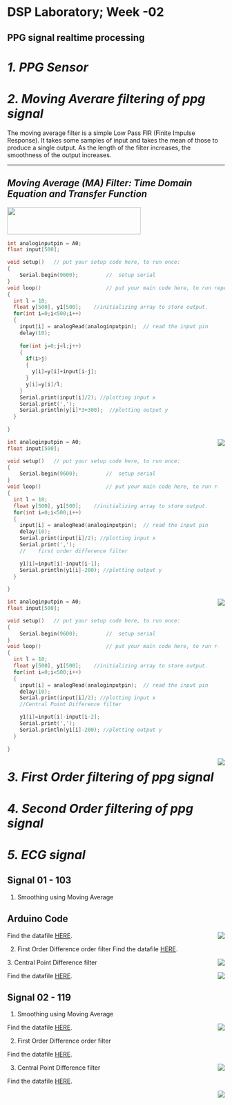 # **DSP Laboratory; Week -02**
## **PPG signal realtime processing**


# *1. PPG Sensor*

# *2. Moving Averare filtering of ppg signal*
The moving average filter is a simple Low Pass FIR (Finite Impulse Response). It takes some samples of input and takes the mean of those to produce a single output. As the length of the filter increases, the smoothness of the output increases.
<hr />


## *Moving Average (MA) Filter: Time Domain Equation and Transfer Function*

<img src="equations\eqma.png" width="309" height="63"> 

``` cpp
int analoginputpin = A0;
float input[500];

void setup()   // put your setup code here, to run once:
{
    Serial.begin(9600);         //  setup serial
}
void loop()                     // put your main code here, to run repeatedly:
{
  int l = 10;
  float y[500], y1[500];    //initializing array to store output.
  for(int i=0;i<500;i++)
  {
    input[i] = analogRead(analoginputpin);  // read the input pin
    delay(10);
    
    for(int j=0;j<l;j++)
    {
      if(i>j)
      {
        y[i]=y[i]+input[i-j];
      }
      y[i]=y[i]/l;
    }
    Serial.print(input[i]/2); //plotting input x
    Serial.print(',');
    Serial.println(y[i]*3+300);  //plotting output y
  }
    
}

```


<img style="float: right;" src="gifs\ma.gif">





``` cpp
int analoginputpin = A0;
float input[500];

void setup()   // put your setup code here, to run once:
{
    Serial.begin(9600);         //  setup serial
}
void loop()                     // put your main code here, to run repeatedly:
{
  int l = 10;
  float y[500], y1[500];    //initializing array to store output.
  for(int i=0;i<500;i++)
  {
    input[i] = analogRead(analoginputpin);  // read the input pin
    delay(10);
    Serial.print(input[i]/2); //plotting input x
    Serial.print(',');
    //    first order difference filter

    y1[i]=input[i]-input[i-1];
    Serial.println(y1[i]-200); //plotting output y
  }
    
}

```

<img style="float: right;" src="gifs\df.gif">




``` cpp
int analoginputpin = A0;
float input[500];

void setup()   // put your setup code here, to run once:
{
    Serial.begin(9600);         //  setup serial
}
void loop()                     // put your main code here, to run repeatedly:
{
  int l = 10;
  float y[500], y1[500];    //initializing array to store output.
  for(int i=0;i<500;i++)
  {
    input[i] = analogRead(analoginputpin);  // read the input pin
    delay(10);
    Serial.print(input[i]/2); //plotting input x
    //Central Point Difference filter

    y1[i]=input[i]-input[i-2];
    Serial.print(',');
    Serial.println(y1[i]-200); //plotting output y
  }
    
}

```

<img style="float: right;" src="gifs\sf.gif">






# *3. First Order filtering of ppg signal*

# *4. Second Order filtering of ppg signal*


# *5. ECG signal*

## **Signal 01 - 103**
1. Smoothing using Moving Average
## **Arduino Code**
Find the datafile [HERE](data/ECG_103_1000samples_100hz).
<img style="float: right;" src="gifs\103ma.gif">

2. First Order Difference order filter
Find the datafile [HERE](data/ECG_103_1000samples_100hz).
<img style="float: right;" src="gifs\103df.gif">
3. Central Point Difference filter

Find the datafile [HERE](data/ECG_103_1000samples_100hz).
<img style="float: right;" src="gifs\103sf.gif">

## **Signal 02 - 119**
1. Smoothing using Moving Average

Find the datafile [HERE](data/ECG_119_1000samples_100hz).
<img style="float: right;" src="gifs\119ma.gif">

2. First Order Difference order filter

Find the datafile [HERE](data/ECG_119_1000samples_100hz).

<img style="float: right;" src="gifs\119df.gif">

3. Central Point Difference filter

Find the datafile [HERE](data/ECG_119_1000samples_100hz).

<img style="float: right;" src="gifs\119sf.gif">
